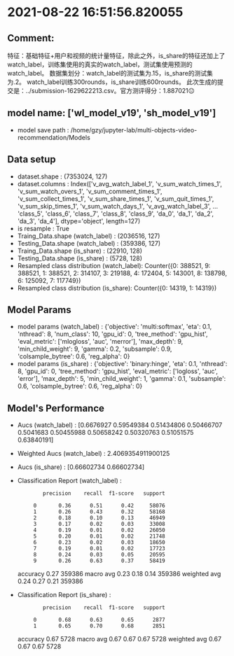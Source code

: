 # 2021-08-22 16:51:56.820055

## Comment: 
特征：基础特征+用户和视频的统计量特征，除此之外，is_share的特征还加上了watch_label，训练集使用的真实的watch_label，测试集使用预测的watch_label。
数据集划分：watch_label的测试集为.15，is_share的测试集为.2。
watch_label训练300rounds，is_share训练600rounds。
此次生成的提交是：../submission-1629622213.csv。官方测评得分：1.887021😐

## model name: ['wl_model_v19', 'sh_model_v19']
- model save path : /home/gzy/jupyter-lab/multi-objects-video-recommendation/Models

## Data setup
- dataset.shape : (7353024, 127)
- dataset.columns : Index(['v_avg_watch_label_1', 'v_sum_watch_times_1', 'v_sum_watch_overs_1',
       'v_sum_comment_times_1', 'v_sum_collect_times_1', 'v_sum_share_times_1',
       'v_sum_quit_times_1', 'v_sum_skip_times_1', 'v_sum_watch_days_1',
       'v_avg_watch_label_3',
       ...
       'class_5', 'class_6', 'class_7', 'class_8', 'class_9', 'da_0', 'da_1',
       'da_2', 'da_3', 'da_4'],
      dtype='object', length=127)
- is resample : True
- Traing_Data.shape (watch_label)  : (2036516, 127)
- Testing_Data.shape (watch_label) : (359386, 127)
- Traing_Data.shape (is_share)  : (22910, 128)
- Testing_Data.shape (is_share) : (5728, 128)
- Resampled class distribution (watch_label): 
Counter({0: 388521, 9: 388521, 1: 388521, 2: 314107, 3: 219188, 4: 172404, 5: 143001, 8: 138798, 6: 125092, 7: 117749})
- Resampled class distribution (is_share): 
Counter({0: 14319, 1: 14319})

## Model Params
- model params (watch_label) : 
{'objective': 'multi:softmax', 'eta': 0.1, 'nthread': 8, 'num_class': 10, 'gpu_id': 0, 'tree_method': 'gpu_hist', 'eval_metric': ['mlogloss', 'auc', 'merror'], 'max_depth': 9, 'min_child_weight': 9, 'gamma': 0.2, 'subsample': 0.9, 'colsample_bytree': 0.6, 'reg_alpha': 0}
- model params (is_share) : 
{'objective': 'binary:hinge', 'eta': 0.1, 'nthread': 8, 'gpu_id': 0, 'tree_method': 'gpu_hist', 'eval_metric': ['logloss', 'auc', 'error'], 'max_depth': 5, 'min_child_weight': 1, 'gamma': 0.1, 'subsample': 0.6, 'colsample_bytree': 0.6, 'reg_alpha': 0}

## Model's Performance
- Aucs (watch_label) : [0.6676927  0.59549384 0.51434806 0.50466707 0.5041683  0.50455988
 0.50658242 0.50320763 0.51051575 0.63840191]
- Weighted Aucs (watch_label) : 2.4069354911900125
- Aucs (is_share) : [0.66602734 0.66602734]
- Classification Report (watch_label) : 

              precision    recall  f1-score   support

           0       0.36      0.51      0.42     58076
           1       0.26      0.43      0.32     58168
           2       0.18      0.10      0.13     46949
           3       0.17      0.02      0.03     33008
           4       0.19      0.01      0.02     26050
           5       0.20      0.01      0.02     21748
           6       0.23      0.02      0.03     18650
           7       0.19      0.01      0.02     17723
           8       0.24      0.03      0.05     20595
           9       0.26      0.63      0.37     58419

    accuracy                           0.27    359386
   macro avg       0.23      0.18      0.14    359386
weighted avg       0.24      0.27      0.21    359386

- Classification Report (is_share) : 

              precision    recall  f1-score   support

           0       0.68      0.63      0.65      2877
           1       0.65      0.70      0.68      2851

    accuracy                           0.67      5728
   macro avg       0.67      0.67      0.67      5728
weighted avg       0.67      0.67      0.67      5728

